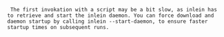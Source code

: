      The first invokation with a script may be a bit slow, as inlein has to retrieve and start the inlein daemon. You can force download and daemon startup by calling inlein --start-daemon, to ensure faster startup times on subsequent runs.
